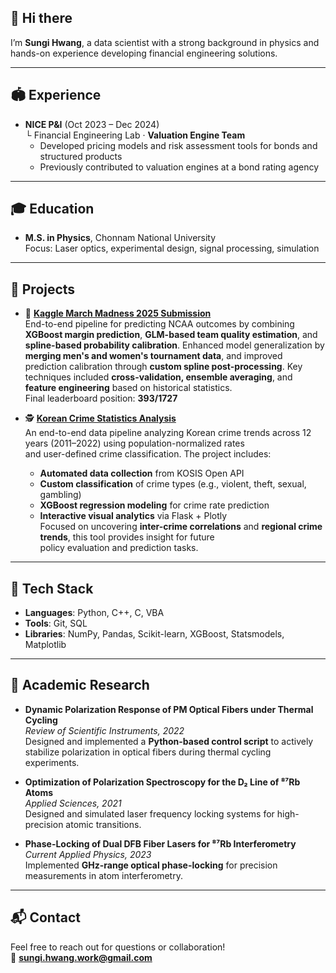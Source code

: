 ## 👋 Hi there  
I’m **Sungi Hwang**, a data scientist with a strong background in physics and hands-on experience developing financial engineering solutions.

---

## 🏟 Experience  
- **NICE P&I** (Oct 2023 – Dec 2024)  
  └ Financial Engineering Lab · **Valuation Engine Team**  
  - Developed pricing models and risk assessment tools for bonds and structured products  
  - Previously contributed to valuation engines at a bond rating agency

---

## 🎓 Education  
- **M.S. in Physics**, Chonnam National University  
  Focus: Laser optics, experimental design, signal processing, simulation

---

## 🔗 Projects  
- 🏀 [**Kaggle March Madness 2025 Submission**](https://github.com/Sungi-Hwang/kaggle-march-madness-2025)  
  End-to-end pipeline for predicting NCAA outcomes by combining **XGBoost margin prediction**,
  **GLM-based team quality estimation**, and **spline-based probability calibration**.
  Enhanced model generalization by **merging men's and women's tournament data**, and improved prediction calibration through **custom spline post-processing**.
  Key techniques included **cross-validation, ensemble averaging**, and **feature engineering** based on historical statistics. <br>
  Final leaderboard position: **393/1727**
  
- 🕵️ [**Korean Crime Statistics Analysis**](https://github.com/Sungi-Hwang/KCrimeInsight)  
  An end-to-end data pipeline analyzing Korean crime trends across 12 years (2011–2022) using population-normalized rates  
  and user-defined crime classification. The project includes:  
  - **Automated data collection** from KOSIS Open API  
  - **Custom classification** of crime types (e.g., violent, theft, sexual, gambling)  
  - **XGBoost regression modeling** for crime rate prediction  
  - **Interactive visual analytics** via Flask + Plotly  
  Focused on uncovering **inter-crime correlations** and **regional crime trends**, this tool provides insight for future  
  policy evaluation and prediction tasks.
---

## 🧰 Tech Stack  
- **Languages**: Python, C++, C, VBA  
- **Tools**: Git, SQL  
- **Libraries**: NumPy, Pandas, Scikit-learn, XGBoost, Statsmodels, Matplotlib

---

## 📄 Academic Research  
- **Dynamic Polarization Response of PM Optical Fibers under Thermal Cycling**  
  _Review of Scientific Instruments, 2022_  
  Designed and implemented a **Python-based control script** to actively stabilize polarization in optical fibers during thermal cycling experiments.

- **Optimization of Polarization Spectroscopy for the D₂ Line of ⁸⁷Rb Atoms**  
  _Applied Sciences, 2021_  
  Designed and simulated laser frequency locking systems for high-precision atomic transitions.

- **Phase-Locking of Dual DFB Fiber Lasers for ⁸⁷Rb Interferometry**  
  _Current Applied Physics, 2023_  
  Implemented **GHz-range optical phase-locking** for precision measurements in atom interferometry.

---

## 📬 Contact  
Feel free to reach out for questions or collaboration!  
📧 **sungi.hwang.work@gmail.com**
